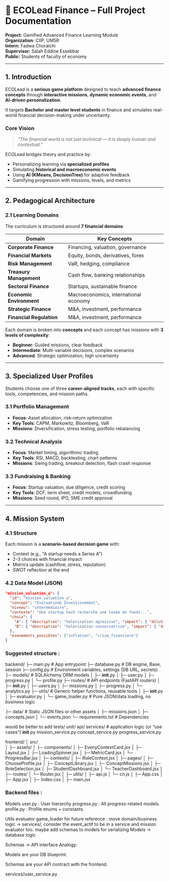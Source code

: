 # 📘 ECOLead Finance – Full Project Documentation

**Project:** Gamified Advanced Finance Learning Module  
**Organization:** CIIP, UM5R  
**Intern:** Fadwa Choraichi  
**Supervisor:** Salah Eddine Essebbar  
**Public:** Students of faculty of economy 

---

## 1. Introduction

ECOLead is a **serious game platform** designed to teach **advanced finance concepts** through **interactive missions**, **dynamic economic events**, and **AI-driven personalization**.

It targets **Bachelor and master level students** in finance and simulates real-world financial decision-making under uncertainty.

###  Core Vision
> *"The financial world is not just technical — it is deeply human and contextual."*

ECOLead bridges theory and practice by:
-  Personalizing learning via **specialized profiles**
-  Simulating **historical and macroeconomic events**
-  Using **AI (KMeans, DecisionTree)** for adaptive feedback
-  Gamifying progression with missions, levels, and metrics

---

## 2. Pedagogical Architecture

### 2.1 Learning Domains

The curriculum is structured around **7 financial domains**:

| Domain | Key Concepts |
|-------|-------------|
| **Corporate Finance** | Financing, valuation, governance |
| **Financial Markets** | Equity, bonds, derivatives, forex |
| **Risk Management** | VaR, hedging, compliance |
| **Treasury Management** | Cash flow, banking relationships |
| **Sectoral Finance** | Startups, sustainable finance |
| **Economic Environment** | Macroeconomics, international economy |
| **Strategic Finance** | M&A, investment, performance |
| **Financial Regulation** | M&A, investment, performance |

Each domain is broken into **concepts** and each concept has missions with **3 levels of complexity**:
- **Beginner**: Guided missions, clear feedback
- **Intermediate**: Multi-variable decisions, complex scenarios
- **Advanced**: Strategic optimization, high uncertainty

---

## 3. Specialized User Profiles

Students choose one of three **career-aligned tracks**, each with specific tools, competencies, and mission paths.

### 3.1 Portfolio Management
- **Focus**: Asset allocation, risk-return optimization
- **Key Tools**: CAPM, Markowitz, Bloomberg, VaR
- **Missions**: Diversification, stress testing, portfolio rebalancing

### 3.2 Technical Analysis
- **Focus**: Market timing, algorithmic trading
- **Key Tools**: RSI, MACD, backtesting, chart patterns
- **Missions**: Swing trading, breakout detection, flash crash response

### 3.3 Fundraising & Banking
- **Focus**: Startup valuation, due diligence, credit scoring
- **Key Tools**: DCF, term sheet, credit models, crowdfunding
- **Missions**: Seed round, IPO, SME credit approval

---

## 4. Mission System

### 4.1 Structure
Each mission is a **scenario-based decision game** with:
- Context (e.g., "A startup needs a Series A")
- 2–3 choices with financial impact
- Metrics update (cashflow, stress, reputation)
- SWOT reflection at the end

### 4.2 Data Model (JSON)
```json
"mission_valuation_a": {
  "id": "mission_valuation_a",
  "concept": "Évaluation& Investissement",
  "niveau": "intermédiaire",
  "contexte": "Une startup tech recherche une levée de fonds...",
  "choix": {
    "A": { "description": "Valorisation agressive", "impact": { "dilution": 40, "stress": 20 } },
    "B": { "description": "Valorisation conservatrice", "impact": { "dilution": 15, "score": 10 } }
  },
  "evenements_possibles": ["inflation", "crise_financiere"]
}
```
### Suggested structure : 
backend/
├─ main.py                    # App entrypoint
├─ database.py                # DB engine, Base, session
├─ config.py                  # Environment variables, settings (DB URL, secrets)
├─ models/                    # SQLAlchemy ORM models
│   ├─ __init__.py
│   ├─ user.py
│   ├─ progress.py
│   └─ profile.py
├─ routes/                    # API endpoints (FastAPI routers)
│   ├─ __init__.py
│   ├─ users.py
│   ├─ missions.py
│   ├─ progress.py
│   └─ analytics.py
├─ utils/                     # Generic helper functions, reusable tools
│   ├─ __init__.py
│   ├─ evaluator.py
│   └─ game_loader.py         # Pure JSON/data loading, no business logic

├─ data/                      # Static JSON files or other assets
│   ├─ missions.json
│   ├─ concepts.json
│   └─ events.json
└─ requirements.txt           # Dependencies

would be better to add 
tests/
    unit/
    api/ 
services/                   # application logic (or “use cases”)
    __init__.py
    mission_service.py
    concept_service.py
    progress_service.py

frontend/
│  src/                    
│   ├─ assets/
│   ├─ components/
│         ├─ EvenyContextCard.jsx
│         ├─ Layout.jsx
│         ├─ LoadingSpinner.jsx
│         ├─ MetricCard.jsx
│         └─ ProgressBar.jsx
│   ├─ contexts/
│         ├─ RoleContext.jsx
│   ├─ pages/
│         ├─ ChooseProfile.jsx
│         ├─ ConceptLibrary.jsx
│         ├─ ConceptMissions.jsx
│         ├─ RoleSelection.jsx
│         ├─ StudentDashboard.jsx
│         └─ TeacherDashboard.jsx
│   ├─ routes/
│         └─ Router.jsx
│   ├─ utils/
│         ├─ api.js
│         └─ cn.js
│   ├─ App.css
│   ├─ App.jsx
│   ├─ Index.css
│   ├─ main.jsx



### Backend files :
Models 
user.py : User hierarchy
progress.py : All progress-related models.
profile.py : Profile enums + constants.

Utils 
evaluator 
game_loader
for future reference : 
move domain/business logic → services/, consider the event_actif to be in a service and mission evaluator too.
maybe add schemas to models for serializing 
Models → database logic

Schemas → API interface
Analogy:

Models are your DB blueprint.

Schemas are your API contract with the frontend.

services/user_service.py